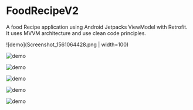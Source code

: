 # FoodRecipeV2
A food Recipe application using Android Jetpacks ViewModel with Retrofit.
It uses MVVM architecture and use clean code principles.

![demo](Screenshot_1561064428.png | width=100)

![demo](Screenshot_1561064433.png)

![demo](Screenshot_1561064553.png)

![demo](Screenshot_1561064561.png)

![demo](Screenshot_1561064572.png)

![demo](Screenshot_1561064605.png)
